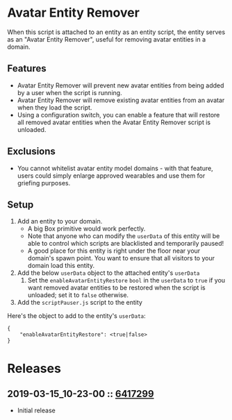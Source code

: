 # Avatar Entity Remover
When this script is attached to an entity as an entity script, the entity serves as an "Avatar Entity Remover", useful for removing avatar entities in a domain.

## Features
- Avatar Entity Remover will prevent new avatar entities from being added by a user when the script is running.
- Avatar Entity Remover will remove existing avatar entities from an avatar when they load the script.
- Using a configuration switch, you can enable a feature that will restore all removed avatar entities when the Avatar Entity Remover script is unloaded.

## Exclusions
- You cannot whitelist avatar entity model domains - with that feature, users could simply enlarge approved wearables and use them for griefing purposes.

## Setup
1. Add an entity to your domain.
    - A big Box primitive would work perfectly.
    - Note that anyone who can modify the `userData` of this entity will be able to control which scripts are blacklisted and temporarily paused!
    - A good place for this entity is right under the floor near your domain's spawn point. You want to ensure that all visitors to your domain load this entity.
2. Add the below `userData` object to the attached entity's `userData`
    1. Set the `enableAvatarEntityRestore` `bool` in the `userData` to `true` if you want removed avatar entities to be restored when the script is unloaded; set it to `false` otherwise.
3. Add the `scriptPauser.js` script to the entity

Here's the object to add to the entity's `userData`:
```
{
    "enableAvatarEntityRestore": <true|false>
}
```

# Releases

## 2019-03-15_10-23-00 :: [6417299](https://github.com/highfidelity/hifi-content/commit/6417299)
- Initial release